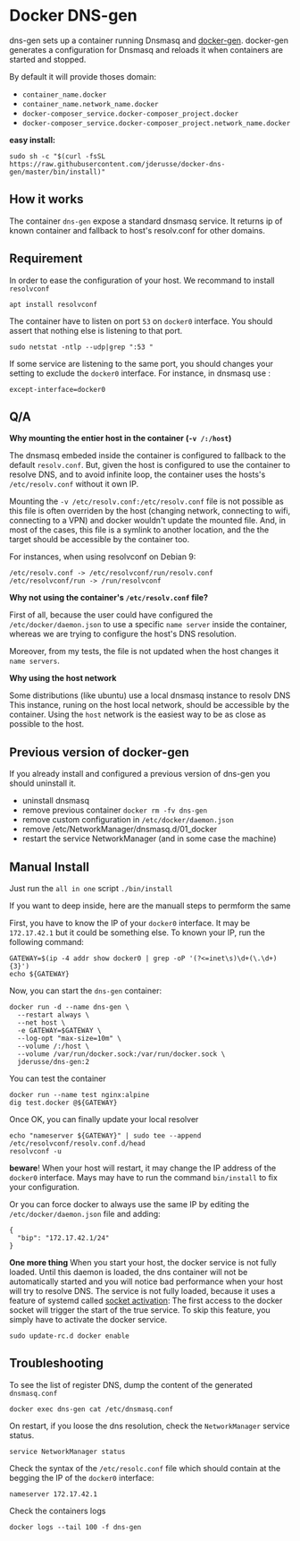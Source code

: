 # Docker DNS-gen

dns-gen sets up a container running Dnsmasq and [docker-gen].
docker-gen generates a configuration for Dnsmasq and reloads it when containers are
started and stopped.

By default it will provide thoses domain:
- `container_name.docker`
- `container_name.network_name.docker`
- `docker-composer_service.docker-composer_project.docker`
- `docker-composer_service.docker-composer_project.network_name.docker`

**easy install:**

    sudo sh -c "$(curl -fsSL https://raw.githubusercontent.com/jderusse/docker-dns-gen/master/bin/install)"

## How it works

The container `dns-gen` expose a standard dnsmasq service. It returns ip of
known container and fallback to host's resolv.conf for other domains.

## Requirement

In order to ease the configuration of your host. We recommand to install
`resolvconf`

    apt install resolvconf

The container have to listen on port `53` on `docker0` interface. You should
assert that nothing else is listening to that port.

    sudo netstat -ntlp --udp|grep ":53 "

If some service are listening to the same port, you should changes your
setting to exclude the `docker0` interface.
For instance, in dnsmasq use :

    except-interface=docker0

## Q/A

**Why mounting the entier host in the container (`-v /:/host`)**

The dnsmasq embeded inside the container is configured to fallback to the
default `resolv.conf`. But, given the host is configured to use the container
to resolve DNS, and to avoid infinite loop, the container uses the hosts's
`/etc/resolv.conf` without it own IP.

Mounting the `-v /etc/resolv.conf:/etc/resolv.conf` file is not possible as
this file is often overriden by the host (changing network, connecting to
wifi, connecting to a VPN) and docker wouldn't update the mounted file. And,
in most of the cases, this file is a symlink to another location, and the the
target should be accessible by the container too.

For instances, when using resolvconf on Debian 9:

    /etc/resolv.conf -> /etc/resolvconf/run/resolv.conf
    /etc/resolvconf/run -> /run/resolvconf

**Why not using the container's `/etc/resolv.conf` file?**

First of all, because the user could have configured the `/etc/docker/daemon.json`
to use a specific `name server` inside the container, whereas we are trying to
configure the host's DNS resolution.

Moreover, from my tests, the file is not updated when the host changes it `name
servers`.

**Why using the host network**

Some distributions (like ubuntu) use a local dnsmasq instance to resolv DNS
This instance, runing on the host local network, should be accessible by the
container. Using the `host` network is the easiest way to be as close as
possible to the host.

## Previous version of docker-gen

If you already install and configured a previous version of dns-gen you should
uninstall it.

- uninstall dnsmasq
- remove previous container `docker rm -fv dns-gen`
- remove custom configuration in `/etc/docker/daemon.json`
- remove /etc/NetworkManager/dnsmasq.d/01_docker
- restart the service NetworkManager (and in some case the machine)

## Manual Install

Just run the `all in one` script `./bin/install`

If you want to deep inside, here are the manuall steps to permform the same

First, you have to know the IP of your `docker0` interface. It may be
`172.17.42.1` but it could be something else. To known your IP, run the
following command:

    GATEWAY=$(ip -4 addr show docker0 | grep -oP '(?<=inet\s)\d+(\.\d+){3}')
    echo ${GATEWAY}

Now, you can start the `dns-gen` container:

    docker run -d --name dns-gen \
      --restart always \
      --net host \
      -e GATEWAY=$GATEWAY \
      --log-opt "max-size=10m" \
      --volume /:/host \
      --volume /var/run/docker.sock:/var/run/docker.sock \
      jderusse/dns-gen:2

You can test the container

    docker run --name test nginx:alpine
    dig test.docker @${GATEWAY}

Once OK, you can finally update your local resolver

    echo "nameserver ${GATEWAY}" | sudo tee --append /etc/resolvconf/resolv.conf.d/head
    resolvconf -u

**beware**! When your host will restart, it may change the IP address of
the `docker0` interface. Mays may have to run the command `bin/install` to fix
your configuration.

Or you can force docker to always use the same IP by editing the
`/etc/docker/daemon.json` file and adding:

    {
      "bip": "172.17.42.1/24"
    }

**One more thing** When you start your host, the docker service is not fully
loaded.
Until this daemon is loaded, the dns container will not be automatically started
and you will notice bad performance when your host will try to resolve DNS.
The service is not fully loaded, because it uses a feature of systemd called
[socket activation]: The first access to the docker socket will trigger the
start of the true service.
To skip this feature, you simply have to activate the docker service.

    sudo update-rc.d docker enable

## Troubleshooting

To see the list of register DNS, dump the content of the generated
`dnsmasq.conf`

    docker exec dns-gen cat /etc/dnsmasq.conf

On restart, if you loose the dns resolution, check the `NetworkManager` service status.

    service NetworkManager status

Check the syntax of the `/etc/resolc.conf` file which should contain at the
begging the IP of the `docker0` interface:

    nameserver 172.17.42.1

Check the containers logs

    docker logs --tail 100 -f dns-gen

  [docker-gen]: https://github.com/jwilder/docker-gen
  [socket activation]: http://0pointer.de/blog/projects/socket-activation.html
  [ansible playbook]: https://gist.github.com/jpic/7bfbe20cf759986b7c7c7851c2d63762
